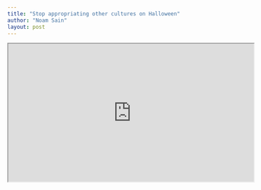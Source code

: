 ```yaml
---
title: "Stop appropriating other cultures on Halloween"
author: "Noam Sain"
layout: post
---
```


<iframe width="560" height="315" src="https://www.youtube.com/embed/ksPW11tjXAM?si=-rMewgfPb7mj9E67" title="Stop appropriating other cultures on Halloween" allowfullscreen></iframe>
